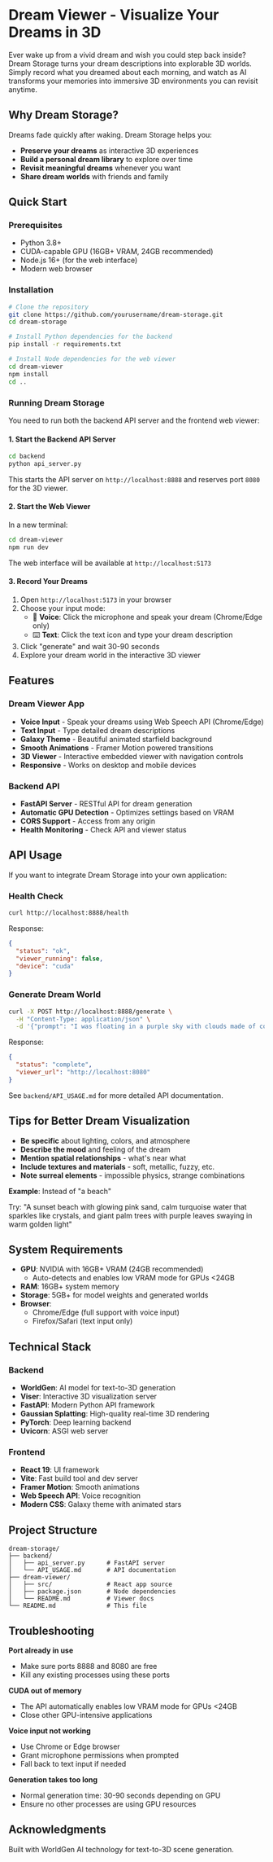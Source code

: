 # Dream Viewer - Visualize Your Dreams in 3D

Ever wake up from a vivid dream and wish you could step back inside? Dream Storage turns your dream descriptions into explorable 3D worlds. Simply record what you dreamed about each morning, and watch as AI transforms your memories into immersive 3D environments you can revisit anytime.

## Why Dream Storage?

Dreams fade quickly after waking. Dream Storage helps you:
- **Preserve your dreams** as interactive 3D experiences
- **Build a personal dream library** to explore over time
- **Revisit meaningful dreams** whenever you want
- **Share dream worlds** with friends and family

## Quick Start

### Prerequisites

- Python 3.8+
- CUDA-capable GPU (16GB+ VRAM, 24GB recommended)
- Node.js 16+ (for the web interface)
- Modern web browser

### Installation

```bash
# Clone the repository
git clone https://github.com/yourusername/dream-storage.git
cd dream-storage

# Install Python dependencies for the backend
pip install -r requirements.txt

# Install Node dependencies for the web viewer
cd dream-viewer
npm install
cd ..
```

### Running Dream Storage

You need to run both the backend API server and the frontend web viewer:

#### 1. Start the Backend API Server

```bash
cd backend
python api_server.py
```

This starts the API server on `http://localhost:8888` and reserves port `8080` for the 3D viewer.

#### 2. Start the Web Viewer

In a new terminal:

```bash
cd dream-viewer
npm run dev
```

The web interface will be available at `http://localhost:5173`

#### 3. Record Your Dreams

1. Open `http://localhost:5173` in your browser
2. Choose your input mode:
   - 🎤 **Voice**: Click the microphone and speak your dream (Chrome/Edge only)
   - ⌨️ **Text**: Click the text icon and type your dream description
3. Click "generate" and wait 30-90 seconds
4. Explore your dream world in the interactive 3D viewer

## Features

### Dream Viewer App
- **Voice Input** - Speak your dreams using Web Speech API (Chrome/Edge)
- **Text Input** - Type detailed dream descriptions
- **Galaxy Theme** - Beautiful animated starfield background
- **Smooth Animations** - Framer Motion powered transitions
- **3D Viewer** - Interactive embedded viewer with navigation controls
- **Responsive** - Works on desktop and mobile devices

### Backend API
- **FastAPI Server** - RESTful API for dream generation
- **Automatic GPU Detection** - Optimizes settings based on VRAM
- **CORS Support** - Access from any origin
- **Health Monitoring** - Check API and viewer status

## API Usage

If you want to integrate Dream Storage into your own application:

### Health Check
```bash
curl http://localhost:8888/health
```

Response:
```json
{
  "status": "ok",
  "viewer_running": false,
  "device": "cuda"
}
```

### Generate Dream World
```bash
curl -X POST http://localhost:8888/generate \
  -H "Content-Type: application/json" \
  -d '{"prompt": "I was floating in a purple sky with clouds made of cotton candy"}'
```

Response:
```json
{
  "status": "complete",
  "viewer_url": "http://localhost:8080"
}
```

See `backend/API_USAGE.md` for more detailed API documentation.

## Tips for Better Dream Visualization

- **Be specific** about lighting, colors, and atmosphere
- **Describe the mood** and feeling of the dream
- **Mention spatial relationships** - what's near what
- **Include textures and materials** - soft, metallic, fuzzy, etc.
- **Note surreal elements** - impossible physics, strange combinations

**Example**: Instead of "a beach"

Try: "A sunset beach with glowing pink sand, calm turquoise water that sparkles like crystals, and giant palm trees with purple leaves swaying in warm golden light"

## System Requirements

- **GPU**: NVIDIA with 16GB+ VRAM (24GB recommended)
  - Auto-detects and enables low VRAM mode for GPUs <24GB
- **RAM**: 16GB+ system memory
- **Storage**: 5GB+ for model weights and generated worlds
- **Browser**:
  - Chrome/Edge (full support with voice input)
  - Firefox/Safari (text input only)

## Technical Stack

### Backend
- **WorldGen**: AI model for text-to-3D generation
- **Viser**: Interactive 3D visualization server
- **FastAPI**: Modern Python API framework
- **Gaussian Splatting**: High-quality real-time 3D rendering
- **PyTorch**: Deep learning backend
- **Uvicorn**: ASGI web server

### Frontend
- **React 19**: UI framework
- **Vite**: Fast build tool and dev server
- **Framer Motion**: Smooth animations
- **Web Speech API**: Voice recognition
- **Modern CSS**: Galaxy theme with animated stars

## Project Structure

```
dream-storage/
├── backend/
│   ├── api_server.py      # FastAPI server
│   └── API_USAGE.md       # API documentation
├── dream-viewer/
│   ├── src/               # React app source
│   ├── package.json       # Node dependencies
│   └── README.md          # Viewer docs
└── README.md              # This file
```

## Troubleshooting

**Port already in use**
- Make sure ports 8888 and 8080 are free
- Kill any existing processes using these ports

**CUDA out of memory**
- The API automatically enables low VRAM mode for GPUs <24GB
- Close other GPU-intensive applications

**Voice input not working**
- Use Chrome or Edge browser
- Grant microphone permissions when prompted
- Fall back to text input if needed

**Generation takes too long**
- Normal generation time: 30-90 seconds depending on GPU
- Ensure no other processes are using GPU resources


## Acknowledgments

Built with WorldGen AI technology for text-to-3D scene generation.
